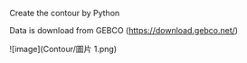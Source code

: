 Create the contour by Python

Data is download from GEBCO (https://download.gebco.net/)

![image](Contour/圖片 1.png)
